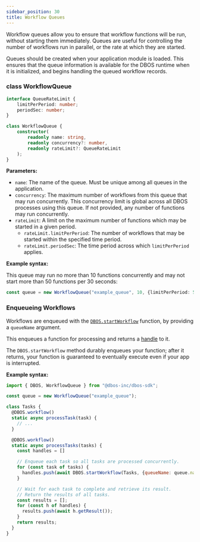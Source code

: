```yaml
---
sidebar_position: 30
title: Workflow Queues
---
```


Workflow queues allow you to ensure that workflow functions will be run, without starting them immediately.
Queues are useful for controlling the number of workflows run in parallel, or the rate at which they are started.

Queues should be created when your application module is loaded.  This ensures that the queue information is available for the DBOS runtime when it is initialized, and begins handling the queued workflow records.

### class WorkflowQueue

```typescript
interface QueueRateLimit {
    limitPerPeriod: number;
    periodSec: number;
}

class WorkflowQueue {
    constructor(
        readonly name: string,
        readonly concurrency?: number,
        readonly rateLimit?: QueueRateLimit
    );
}
```

**Parameters:**
- `name`: The name of the queue.  Must be unique among all queues in the application.
- `concurrency`: The maximum number of workflows from this queue that may run concurrently.
This concurrency limit is global across all DBOS processes using this queue.
If not provided, any number of functions may run concurrently.
- `rateLimit`: A limit on the maximum number of functions which may be started in a given period.
  - `rateLimit.limitPerPeriod`: The number of workflows that may be started within the specified time period.
  - `rateLimit.periodSec`: The time period across which `limitPerPeriod` applies.

**Example syntax:**

This queue may run no more than 10 functions concurrently and may not start more than 50 functions per 30 seconds:

```typescript
const queue = new WorkflowQueue("example_queue", 10, {limitPerPeriod: 50, periodSec: 30});
```


### Enqueueing Workflows

Workflows are enqueued with the [`DBOS.startWorkflow`](./dbos-class#starting-background-workflows) function, by providing a `queueName` argument.

This enqueues a function for processing and returns a [handle](./workflow-handles.md) to it.

The `DBOS.startWorkflow` method durably enqueues your function; after it returns, your function is guaranteed to eventually execute even if your app is interrupted.

**Example syntax:**

```javascript
import { DBOS, WorkflowQueue } from "@dbos-inc/dbos-sdk";

const queue = new WorkflowQueue("example_queue");

class Tasks {
  @DBOS.workflow()
  static async processTask(task) {
    // ...
  }

  @DBOS.workflow()
  static async processTasks(tasks) {
    const handles = []

    // Enqueue each task so all tasks are processed concurrently.
    for (const task of tasks) {
      handles.push(await DBOS.startWorkflow(Tasks, {queueName: queue.name}).processTask(task));
    }

    // Wait for each task to complete and retrieve its result.
    // Return the results of all tasks.
    const results = [];
    for (const h of handles) {
      results.push(await h.getResult());
    }
    return results;
  }
}
```
